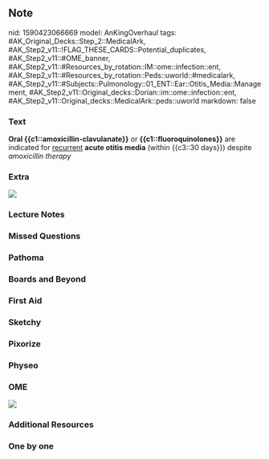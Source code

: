## Note
nid: 1590423066669
model: AnKingOverhaul
tags: #AK_Original_Decks::Step_2::MedicalArk, #AK_Step2_v11::!FLAG_THESE_CARDS::Potential_duplicates, #AK_Step2_v11::#OME_banner, #AK_Step2_v11::#Resources_by_rotation::IM::ome::infection::ent, #AK_Step2_v11::#Resources_by_rotation::Peds::uworld::#medicalark, #AK_Step2_v11::#Subjects::Pulmonology::01_ENT::Ear::Otitis_Media::Management, #AK_Step2_v11::Original_decks::Dorian::im::ome::infection::ent, #AK_Step2_v11::Original_decks::MedicalArk::peds::uworld
markdown: false

### Text
<b>Oral {{c1::amoxicillin-clavulanate}}</b> or
<b>{{c1::fluoroquinolones}}</b> are indicated for <u>recurrent</u>
<b>acute otitis media</b> (within {{c3::30 days}}) despite
<i>amoxicillin therapy</i>

### Extra
<img src="paste-bfa56e11c982054323fe544795c0c346016c1369.jpg">

### Lecture Notes


### Missed Questions


### Pathoma


### Boards and Beyond


### First Aid


### Sketchy


### Pixorize


### Physeo


### OME
<div class="ome-widget">
  <a href="https://onlinemeded.org?ref=anki"><img src=
  "_OME_AnkiFlashcards_General_4.png"></a>
</div>

### Additional Resources


### One by one


